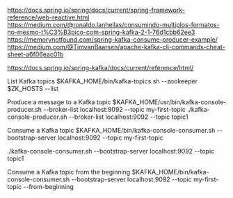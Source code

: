 https://docs.spring.io/spring/docs/current/spring-framework-reference/web-reactive.html
https://medium.com/@ronaldo.lanhellas/consumindo-multiplos-formatos-no-mesmo-t%C3%B3pico-com-spring-kafka-2-1-76d1cbb62ee3
https://memorynotfound.com/spring-kafka-consume-producer-example/
https://medium.com/@TimvanBaarsen/apache-kafka-cli-commands-cheat-sheet-a6f06eac01b

https://docs.spring.io/spring-kafka/docs/current/reference/html/


List Kafka topics
$KAFKA_HOME/bin/kafka-topics.sh --zookeeper $ZK_HOSTS --list

Produce a message to a Kafka topic
$KAFKA_HOME/usr/bin/kafka-console-producer.sh --broker-list localhost:9092 --topic my-first-topic
./kafka-console-producer.sh --broker-list localhost:9092 --topic topic1

Consume a Kafka topic
$KAFKA_HOME/bin/kafka-console-consumer.sh --bootstrap-server localhost:9092 --topic my-first-topic

./kafka-console-consumer.sh --bootstrap-server localhost:9092 --topic topic1

Consume a Kafka topic from the beginning
$KAFKA_HOME/bin/kafka-console-consumer.sh --bootstrap-server localhost:9092 --topic my-first-topic --from-beginning